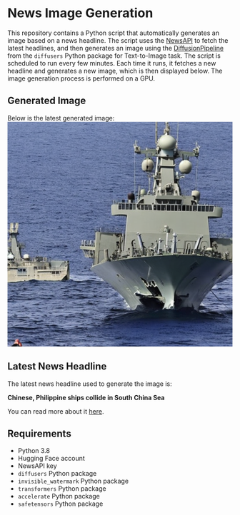 # News Image Generation
This repository contains a Python script that automatically generates an image based on a news headline. The script uses the [NewsAPI](https://newsapi.org/) to fetch the latest headlines, and then generates an image using the [DiffusionPipeline](https://github.com/huggingface/diffusers) from the `diffusers` Python package for Text-to-Image task.
The script is scheduled to run every few minutes. Each time it runs, it fetches a new headline and generates a new image, which is then displayed below. The image generation process is performed on a GPU.

## Generated Image
Below is the latest generated image:
![Generated Image](image.png)

## Latest News Headline
The latest news headline used to generate the image is:

**Chinese, Philippine ships collide in South China Sea**

You can read more about it [here](https://news.google.com/rss/articles/CBMijAFBVV95cUxQb1JCQm1JNFA5R0pDLXp4c2lVTUpLWnJwSFM4aEJ6OG1PemdKd2NQUUZZTHloVXJJSmZGenM3Z1k1TmNUQ2tvV01wOFpERDFqMUNuX1h3ckt2clpNX2dxM2NnVFFGODF6enpsRm1SS0dVTVVKTVJmeGtSSk9qQUdiMWZpNHdxOTl2LWhVMtIBjAFBVV95cUxNYmo1d3hJY01PZlJTeTZKd1hCZDZ1emlRNFpKQk1jSW5IU0xkbDBaQlRBZ21zWGY3d3ZCUHo0VTlORmxOcnNTNnpObFJ4Y2JVZGdUU2tWWWxrMzY3SmVIMUFNMHIwel83bXoyQ1U4bURTTm82TW5pb05aWE16NFNFV2NMbDNTMmNBdGJNdg?oc=5).

## Requirements
- Python 3.8
- Hugging Face account
- NewsAPI key
- `diffusers` Python package
- `invisible_watermark` Python package
- `transformers` Python package
- `accelerate` Python package
- `safetensors` Python package
